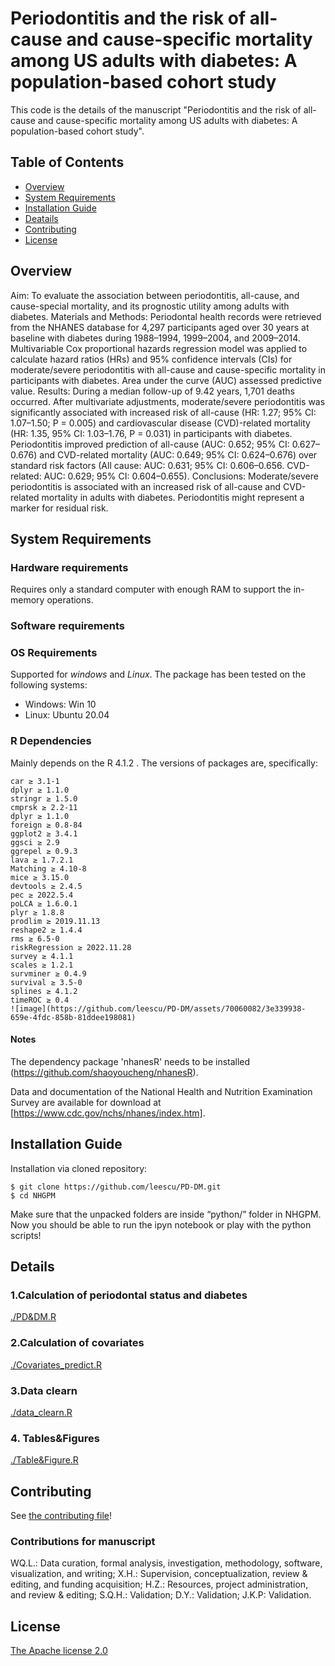 Periodontitis and the risk of all-cause and cause-specific mortality among US adults with diabetes: A population-based cohort study
==============================

This code is the details of the manuscript "Periodontitis and the risk of all-cause and cause-specific mortality among US adults with diabetes: A population-based cohort study".


## Table of Contents

- [Overview](#overview)
- [System Requirements](#system-requirements)
- [Installation Guide](#installation-guide)
- [Deatails](#details)
- [Contributing](#contributing)
- [License](#license)
 
## Overview

Aim: To evaluate the association between periodontitis, all-cause, and cause-special mortality, and its prognostic utility among adults with diabetes. 
Materials and Methods: Periodontal health records were retrieved from the NHANES database for 4,297 participants aged over 30 years at baseline with diabetes during 1988–1994, 1999–2004, and 2009–2014. Multivariable Cox proportional hazards regression model was applied to calculate hazard ratios (HRs) and 95% confidence intervals (CIs) for moderate/severe periodontitis with all-cause and cause-specific mortality in participants with diabetes. Area under the curve (AUC) assessed predictive value.
Results: During a median follow-up of 9.42 years, 1,701 deaths occurred. After multivariate adjustments, moderate/severe periodontitis was significantly associated with increased risk of all-cause (HR: 1.27; 95% CI: 1.07–1.50; P = 0.005) and cardiovascular disease (CVD)-related mortality (HR: 1.35, 95% CI: 1.03–1.76, P = 0.031) in participants with diabetes. Periodontitis improved prediction of all-cause (AUC: 0.652; 95% CI: 0.627–0.676) and CVD-related mortality (AUC: 0.649; 95% CI: 0.624–0.676) over standard risk factors (All cause: AUC: 0.631; 95% CI: 0.606–0.656. CVD-related: AUC: 0.629; 95% CI: 0.604–0.655).
Conclusions: Moderate/severe periodontitis is associated with an increased risk of all-cause and CVD-related mortality in adults with diabetes. Periodontitis might represent a marker for residual risk.


## System Requirements
### Hardware requirements
Requires only a standard computer with enough RAM to support the in-memory operations.

### Software requirements
### OS Requirements
Supported for *windows* and *Linux*. The package has been tested on the following systems:
+ Windows: Win 10
+ Linux: Ubuntu 20.04

### R Dependencies
Mainly depends on the R 4.1.2  . The versions of packages are, specifically:

```
car ≥ 3.1-1
dplyr ≥ 1.1.0
stringr ≥ 1.5.0
cmprsk ≥ 2.2-11
dplyr ≥ 1.1.0
foreign ≥ 0.8-84
ggplot2 ≥ 3.4.1
ggsci ≥ 2.9
ggrepel ≥ 0.9.3
lava ≥ 1.7.2.1
Matching ≥ 4.10-8
mice ≥ 3.15.0
devtools ≥ 2.4.5
pec ≥ 2022.5.4
poLCA ≥ 1.6.0.1
plyr ≥ 1.8.8
prodlim ≥ 2019.11.13
reshape2 ≥ 1.4.4
rms ≥ 6.5-0
riskRegression ≥ 2022.11.28
survey ≥ 4.1.1
scales ≥ 1.2.1
survminer ≥ 0.4.9
survival ≥ 3.5-0
splines ≥ 4.1.2
timeROC ≥ 0.4
![image](https://github.com/leescu/PD-DM/assets/70060082/3e339938-659e-4fdc-858b-81ddee198081)

```
#### Notes


The dependency package 'nhanesR' needs to be installed (https://github.com/shaoyoucheng/nhanesR).

Data and documentation of the National Health and Nutrition Examination Survey are available for download at [https://www.cdc.gov/nchs/nhanes/index.htm].


## Installation Guide

Installation via cloned repository:

```
$ git clone https://github.com/leescu/PD-DM.git
$ cd NHGPM
```
Make sure that the unpacked folders are inside “python/” folder in NHGPM. Now you should be able to run the ipyn notebook or play with the python scripts!

## Details

### 1.Calculation of periodontal status and diabetes

[./PD&DM.R](https://github.com/leescu/PD-DM/blob/main/PD%26DM.R)

### 2.Calculation of covariates

[./Covariates_predict.R](https://github.com/leescu/PD-DM/blob/main/Covariates_predict.R)

 
### 3.Data clearn

[./data_clearn.R](https://github.com/leescu/PD-DM/blob/main/data_clearn.R)


### 4. Tables&Figures

[./Table&Figure.R](https://github.com/leescu/PD-DM/blob/main/Table%26Figure.R)

## Contributing

See [the contributing file](CONTRIBUTING.md)!

### Contributions for manuscript
WQ.L.: Data curation, formal analysis, investigation, methodology, software, visualization, and writing; X.H.: Supervision, conceptualization, review & editing, and funding acquisition; H.Z.: Resources, project administration, and review & editing; S.Q.H.: Validation; D.Y.: Validation; J.K.P: Validation.

## License

[The Apache license 2.0](LICENCE.md)
